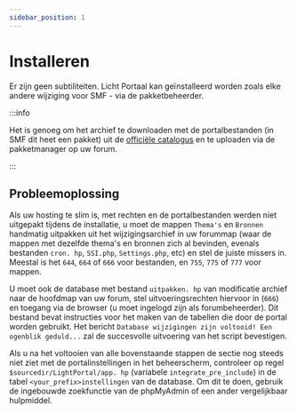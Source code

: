 ```yaml
---
sidebar_position: 1
---
```


# Installeren
Er zijn geen subtiliteiten. Licht Portaal kan geïnstalleerd worden zoals elke andere wijziging voor SMF - via de pakketbeheerder.

:::info

Het is genoeg om het archief te downloaden met de portalbestanden (in SMF dit heet een pakket) uit de [officiële catalogus](https://custom.simplemachines.org/mods/index.php?mod=4244) en te uploaden via de pakketmanager op uw forum.

:::

## Probleemoplossing
Als uw hosting te slim is, met rechten en de portalbestanden werden niet uitgepakt tijdens de installatie, u moet de mappen `Thema's` en `Bronnen` handmatig uitpakken uit het wijzigingsarchief in uw forummap (waar de mappen met dezelfde thema's en bronnen zich al bevinden, evenals bestanden `cron. hp`, `SSI.php`, `Settings.php`, etc) en stel de juiste missers in. Meestal is het `644`, `664` of `666` voor bestanden, en `755`, `775` of `777` voor mappen.

U moet ook de database met bestand `uitpakken. hp` van modificatie archief naar de hoofdmap van uw forum, stel uitvoeringsrechten hiervoor in (`666`) en toegang via de browser (u moet ingelogd zijn als forumbeheerder). Dit bestand bevat instructies voor het maken van de tabellen die door de portal worden gebruikt. Het bericht `Database wijzigingen zijn voltooid! Een ogenblik geduld...` zal de succesvolle uitvoering van het script bevestigen.

Als u na het voltooien van alle bovenstaande stappen de sectie nog steeds niet ziet met de portalinstellingen in het beheerscherm, controleer op regel `$sourcedir/LightPortal/app. hp` (variabele `integrate_pre_include`) in de tabel `<your_prefix>instellingen` van de database. Om dit te doen, gebruik de ingebouwde zoekfunctie van de phpMyAdmin of een ander vergelijkbaar hulpmiddel.
